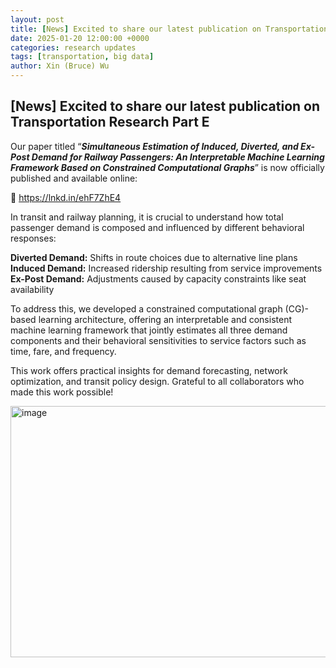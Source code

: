 ```yaml
---
layout: post
title: [News] Excited to share our latest publication on Transportation Research Part E
date: 2025-01-20 12:00:00 +0000
categories: research updates
tags: [transportation, big data]
author: Xin (Bruce) Wu
---
```


##  [News] Excited to share our latest publication on Transportation Research Part E

Our paper titled “***Simultaneous Estimation of Induced, Diverted, and Ex-Post Demand for Railway Passengers: An Interpretable Machine Learning Framework Based on Constrained Computational Graphs***” is now officially published and available online:

 🔗 https://lnkd.in/ehF7ZhE4

In transit and railway planning, it is crucial to understand how total passenger demand is composed and influenced by different behavioral responses:

**Diverted Demand:** Shifts in route choices due to alternative line plans
**Induced Demand:** Increased ridership resulting from service improvements
**Ex-Post Demand:** Adjustments caused by capacity constraints like seat availability

To address this, we developed a constrained computational graph (CG)-based learning architecture, offering an interpretable and consistent machine learning framework that jointly estimates all three demand components and their behavioral sensitivities to service factors such as time, fare, and frequency.

This work offers practical insights for demand forecasting, network optimization, and transit policy design. Grateful to all collaborators who made this work possible!

<img width="681" height="402" alt="image" src="https://github.com/user-attachments/assets/0b41846e-c453-48bd-be1f-9aea12983824" />
